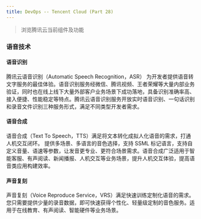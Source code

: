 ```yaml
---
title: DevOps -- Tencent Cloud (Part 28)
---
```


> 浏览腾讯云当前组件及功能

### 语音技术

#### 语音识别

腾讯云语音识别（Automatic Speech Recognition，ASR） 为开发者提供语音转文字服务的最佳体验。语音识别服务经微信、腾讯视频、王者荣耀等大量内部业务验证，同时也在线上线下大量外部客户业务场景下成功落地，具备识别准确率高、接入便捷、性能稳定等特点。腾讯云语音识别服务开放实时语音识别、一句话识别和录音文件识别三种服务形式，满足不同类型开发者需求。


#### 语音合成

语音合成（Text To Speech，TTS）满足将文本转化成拟人化语音的需求，打通人机交互闭环。 提供多场景、多语言的音色选择，支持 SSML 标记语言，支持自定义音量、语速等参数，让发音更专业、更符合场景需求。语音合成广泛适用于智能客服、有声阅读、新闻播报、人机交互等业务场景，提升人机交互体验，提高语音类应用构建效率。


#### 声音复刻

声音复刻（Voice Reproduce Service，VRS）满足快速训练定制化语音的需求。您只需要提供少量的录音数据，即可快速获得个性化、轻量级定制的音色服务。适用于在线教育、有声阅读、智能硬件等业务场景。

